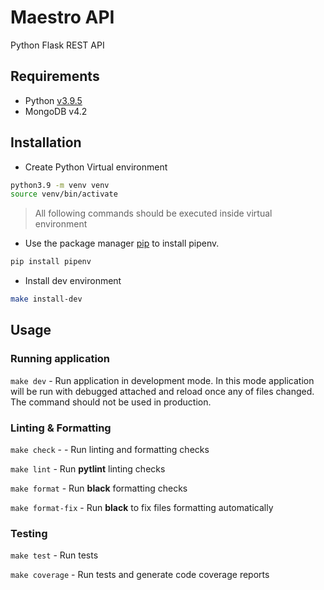 # Maestro API

Python Flask REST API

## Requirements

- Python [v3.9.5](https://www.python.org/downloads/release/python-395/)
- MongoDB v4.2

## Installation

- Create Python Virtual environment

```bash
python3.9 -m venv venv
source venv/bin/activate
```

> All following commands should be executed inside virtual environment

- Use the package manager [pip](https://pip.pypa.io/en/stable/) to install pipenv.

```bash
pip install pipenv
```

- Install dev environment

```bash
make install-dev
```

## Usage

### Running application

`make dev` - Run application in development mode. In this mode application will be run with debugged attached and reload once any of files changed. The command should not be used in production.

### Linting & Formatting

`make check` - - Run linting and formatting checks

`make lint` - Run **pytlint** linting checks

`make format` - Run **black** formatting checks

`make format-fix` - Run **black** to fix files formatting automatically

### Testing

`make test` - Run tests

`make coverage` - Run tests and generate code coverage reports
